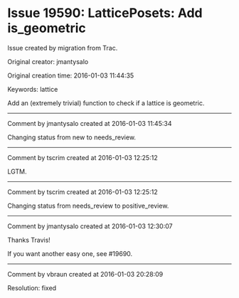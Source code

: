 # Issue 19590: LatticePosets: Add is_geometric

Issue created by migration from Trac.

Original creator: jmantysalo

Original creation time: 2016-01-03 11:44:35

Keywords: lattice

Add an (extremely trivial) function to check if a lattice is geometric.



---

Comment by jmantysalo created at 2016-01-03 11:45:34

Changing status from new to needs_review.


---

Comment by tscrim created at 2016-01-03 12:25:12

LGTM.


---

Comment by tscrim created at 2016-01-03 12:25:12

Changing status from needs_review to positive_review.


---

Comment by jmantysalo created at 2016-01-03 12:30:07

Thanks Travis!

If you want another easy one, see #19690.


---

Comment by vbraun created at 2016-01-03 20:28:09

Resolution: fixed
